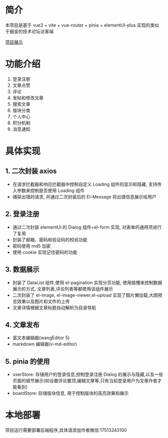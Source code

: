 # 简介

本项目是基于 vue3 + vite + vue-router + pinia + elementUI-plus 实现的类似于掘金的技术论坛访客端

[项目展示](http://150.158.92.150:8010/)

# 功能介绍

1. 登录注册
2. 文章点赞
3. 评论
4. 发帖和修改文章
5. 搜索文章
6. 版块分类
7. 个人中心
8. 积分机制
9. 消息通知

# 具体实现

## 1. 二次封装 axios

- 在请求拦截器和响应拦截器中控制自定义 Loading 组件的显示和隐藏, 支持传入参数来控制是否使用 Loading 组件
- 捕获出错的请求, 并通过二次封装后的 El-Message 将出错信息展示给用户

## 2. 登录注册

- 通过二次封装 elementUI 的 Dialog 组件+el-form 实现, 对表单的通用项进行了复用
- 封装了邮箱、密码和验证码的校验功能
- 密码使用 md5 加密
- 使用 cookie 实现记住密码的功能

## 3. 数据展示

- 封装了 DataList 组件,使用 el-pagination 实现分页功能, 使用插槽来控制数据展示的方式, 文章列表,评论列表等都使用该组件展示
- 二次封装了 el-image, el-image-viewer,el-upload 实现了图片懒加载,大图预览效果以及图片和文件的上传
- 文章详情根据文章标题自动解析为目录导航

## 4. 文章发布

- 富文本编辑器(wangEditor 5)
- markdown 编辑器(v-md-editor)

## 5. pinia 的使用

- userStore: 存储用户的登录信息,控制登录注册 Dialog 的展示与隐藏,以及一些页面的细节展示(如设置评论置顶,编辑文章等,只有当前登录用户为文章作者才能看到)
- boardStore: 存储版块信息, 用于控制版块的高亮效果和展示

# 本地部署

项目运行需要部署后端程序,具体请添加作者微信:17513243100
